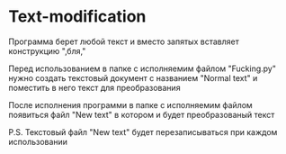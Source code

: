# Text-modification

Программа берет любой текст и вместо запятых вставляет конструкцию ",бля,"

Перед использованием в папке с исполняемим файлом "Fucking.py" нужно создать текстовый документ с названием "Normal text" и поместить в него текст для преобразования

После исполнения программи в папке с исполняемим файлом появиться файл "New text" в котором и будет преобразованый текст 

P.S. Текстовый файл "New text" будет перезаписываться при каждом использовании 
